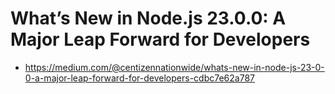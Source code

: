 # What’s New in Node.js 23.0.0: A Major Leap Forward for Developers

- https://medium.com/@centizennationwide/whats-new-in-node-js-23-0-0-a-major-leap-forward-for-developers-cdbc7e62a787
